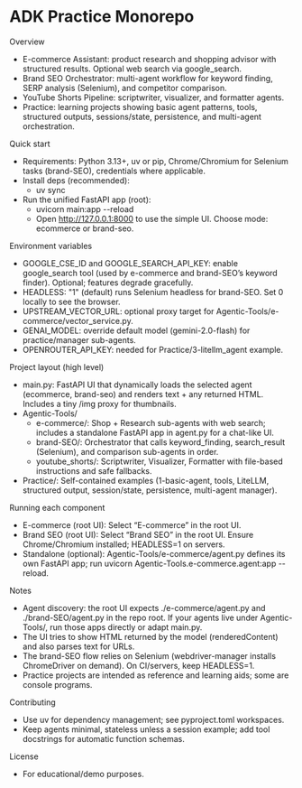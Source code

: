 # ADK Practice Monorepo

Overview
- E-commerce Assistant: product research and shopping advisor with structured results. Optional web search via google_search.
- Brand SEO Orchestrator: multi-agent workflow for keyword finding, SERP analysis (Selenium), and competitor comparison.
- YouTube Shorts Pipeline: scriptwriter, visualizer, and formatter agents.
- Practice: learning projects showing basic agent patterns, tools, structured outputs, sessions/state, persistence, and multi-agent orchestration.

Quick start
- Requirements: Python 3.13+, uv or pip, Chrome/Chromium for Selenium tasks (brand-SEO), credentials where applicable.
- Install deps (recommended):
  - uv sync
- Run the unified FastAPI app (root):
  - uvicorn main:app --reload
  - Open http://127.0.0.1:8000 to use the simple UI. Choose mode: ecommerce or brand-seo.

Environment variables
- GOOGLE_CSE_ID and GOOGLE_SEARCH_API_KEY: enable google_search tool (used by e-commerce and brand-SEO’s keyword finder). Optional; features degrade gracefully.
- HEADLESS: "1" (default) runs Selenium headless for brand-SEO. Set 0 locally to see the browser.
- UPSTREAM_VECTOR_URL: optional proxy target for Agentic-Tools/e-commerce/vector_service.py.
- GENAI_MODEL: override default model (gemini-2.0-flash) for practice/manager sub-agents.
- OPENROUTER_API_KEY: needed for Practice/3-litellm_agent example.

Project layout (high level)
- main.py: FastAPI UI that dynamically loads the selected agent (ecommerce, brand-seo) and renders text + any returned HTML. Includes a tiny /img proxy for thumbnails.
- Agentic-Tools/
  - e-commerce/: Shop + Research sub-agents with web search; includes a standalone FastAPI app in agent.py for a chat-like UI.
  - brand-SEO/: Orchestrator that calls keyword_finding, search_result (Selenium), and comparison sub-agents in order.
  - youtube_shorts/: Scriptwriter, Visualizer, Formatter with file-based instructions and safe fallbacks.
- Practice/: Self-contained examples (1-basic-agent, tools, LiteLLM, structured output, session/state, persistence, multi-agent manager).

Running each component
- E-commerce (root UI): Select “E-commerce” in the root UI.
- Brand SEO (root UI): Select “Brand SEO” in the root UI. Ensure Chrome/Chromium installed; HEADLESS=1 on servers.
- Standalone (optional): Agentic-Tools/e-commerce/agent.py defines its own FastAPI app; run uvicorn Agentic-Tools.e-commerce.agent:app --reload.

Notes
- Agent discovery: the root UI expects ./e-commerce/agent.py and ./brand-SEO/agent.py in the repo root. If your agents live under Agentic-Tools/, run those apps directly or adapt main.py.
- The UI tries to show HTML returned by the model (renderedContent) and also parses text for URLs.
- The brand-SEO flow relies on Selenium (webdriver-manager installs ChromeDriver on demand). On CI/servers, keep HEADLESS=1.
- Practice projects are intended as reference and learning aids; some are console programs.

Contributing
- Use uv for dependency management; see pyproject.toml workspaces.
- Keep agents minimal, stateless unless a session example; add tool docstrings for automatic function schemas.

License
- For educational/demo purposes.